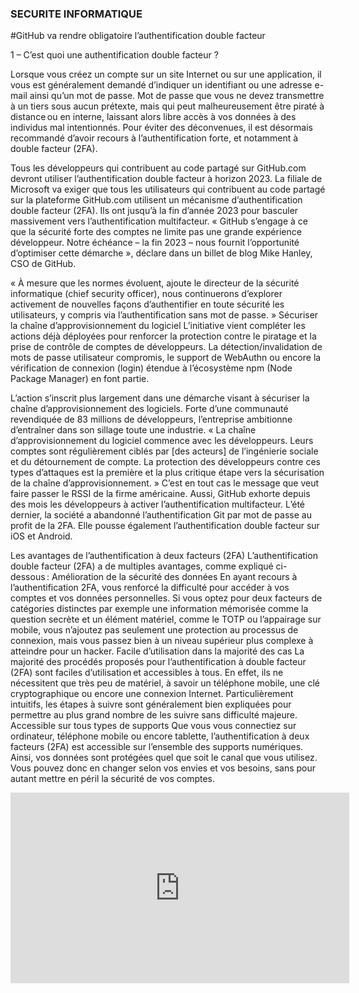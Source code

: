 ### SECURITE INFORMATIQUE

#GitHub va rendre obligatoire l’authentification double facteur


1 – C’est quoi une authentification double facteur ?

Lorsque vous créez un compte sur un site Internet ou sur une application, il vous est généralement demandé d’indiquer un identifiant ou une adresse e-mail ainsi qu’un mot de passe. Mot de passe que vous ne devez transmettre à un tiers sous aucun prétexte, mais qui peut malheureusement être piraté à distance ou en interne, laissant alors libre accès à vos données à des individus mal intentionnés. Pour éviter des déconvenues, il est désormais recommandé d’avoir recours à l’authentification forte, et notamment à double facteur (2FA).

Tous les développeurs qui contribuent au code partagé sur GitHub.com devront utiliser l’authentification double facteur à horizon 2023.
La filiale de Microsoft va exiger que tous les utilisateurs qui contribuent au code partagé sur la plateforme GitHub.com utilisent un mécanisme d’authentification double facteur (2FA).
Ils ont jusqu’à la fin d’année 2023 pour basculer massivement vers l’authentification multifacteur. « GitHub s’engage à ce que la sécurité forte des comptes ne limite pas une grande expérience développeur. Notre échéance – la fin 2023 – nous fournit l’opportunité d’optimiser cette démarche », déclare dans un billet de blog Mike Hanley, CSO de GitHub.

« À mesure que les normes évoluent, ajoute le directeur de la sécurité informatique (chief security officer), nous continuerons d’explorer activement de nouvelles façons d’authentifier en toute sécurité les utilisateurs, y compris via l’authentification sans mot de passe. »
Sécuriser la chaîne d’approvisionnement du logiciel
L’initiative vient compléter les actions déjà déployées pour renforcer la protection contre le piratage et la prise de contrôle de comptes de développeurs. La détection/invalidation de mots de passe utilisateur compromis, le support de WebAuthn ou encore la vérification de connexion (login) étendue à l’écosystème npm (Node Package Manager) en font partie.

L’action s’inscrit plus largement dans une démarche visant à sécuriser la chaîne d’approvisionnement des logiciels. Forte d’une communauté revendiquée de 83 millions de développeurs, l’entreprise ambitionne d’entraîner dans son sillage toute une industrie.
« La chaîne d’approvisionnement du logiciel commence avec les développeurs. Leurs comptes sont régulièrement ciblés par [des acteurs] de l’ingénierie sociale et du détournement de compte. La protection des développeurs contre ces types d’attaques est la première et la plus critique étape vers la sécurisation de la chaîne d’approvisionnement. » C’est en tout cas le message que veut faire passer le RSSI de la firme américaine.
Aussi, GitHub exhorte depuis des mois les développeurs à activer l’authentification multifacteur. L’été dernier, la société a abandonné l’authentification Git par mot de passe au profit de la 2FA. Elle pousse également l’authentification double facteur sur iOS et Android.

Les avantages de l’authentification à deux facteurs (2FA) 
L’authentification double facteur (2FA) a de multiples avantages, comme expliqué ci-dessous : 
Amélioration de la sécurité des données
En ayant recours à l’authentification 2FA, vous renforcé la difficulté pour accéder à vos comptes et vos données personnelles. Si vous optez pour deux facteurs de catégories distinctes par exemple une information mémorisée comme la question secrète et un élément matériel, comme le TOTP ou l’appairage sur mobile, vous n’ajoutez pas seulement une protection au processus de connexion, mais vous passez bien à un niveau supérieur plus complexe à atteindre pour un hacker. 
Facile d’utilisation dans la majorité des cas 
La majorité des procédés proposés pour l’authentification à double facteur (2FA) sont faciles d’utilisation et accessibles à tous. En effet, ils ne nécessitent que très peu de matériel, à savoir un téléphone mobile, une clé cryptographique ou encore une connexion Internet. Particulièrement intuitifs, les étapes à suivre sont généralement bien expliquées pour permettre au plus grand nombre de les suivre sans difficulté majeure. 
Accessible sur tous types de supports 
Que vous vous connectiez sur ordinateur, téléphone mobile ou encore tablette, l’authentification à deux facteurs (2FA) est accessible sur l’ensemble des supports numériques. Ainsi, vos données sont protégées quel que soit le canal que vous utilisez. Vous pouvez donc en changer selon vos envies et vos besoins, sans pour autant mettre en péril la sécurité de vos comptes. 
<iframe width="542" height="305" src="https://www.youtube.com/embed/wQGWJFkTBzM" title="Comment activer l’authentification à double facteur sur une boite mail Gandi Roundcube ?" frameborder="0" allow="accelerometer; autoplay; clipboard-write; encrypted-media; gyroscope; picture-in-picture" allowfullscreen></iframe>
